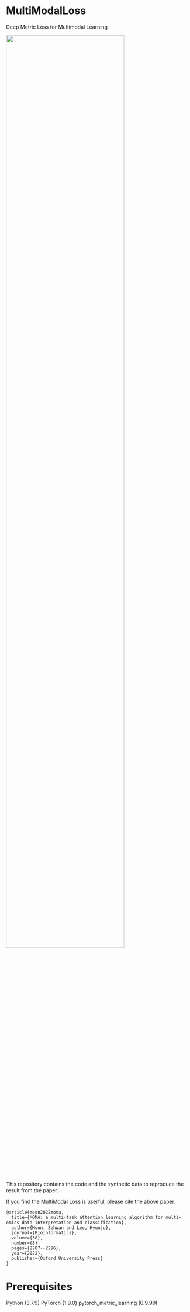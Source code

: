 # MultiModalLoss

Deep Metric Loss for Multimodal Learning

<img width="80%" src="https://github.com/SehwanMoon/MultiModalLoss/files/10496750/FIG1-eps-converted-to.pdf"/>

This repository contains the code and the synthetic data to reproduce the result from the paper:

If you find the MultiModal Loss is userful, please cite the above paper:


```{r}
@article{moon2022moma,
  title={MOMA: a multi-task attention learning algorithm for multi-omics data interpretation and classification},
  author={Moon, Sehwan and Lee, Hyunju},
  journal={Bioinformatics},
  volume={38},
  number={8},
  pages={2287--2296},
  year={2022},
  publisher={Oxford University Press}
}
```

# Prerequisites
Python (3.7.9)
PyTorch (1.9.0)
pytorch_metric_learning (0.9.99)


